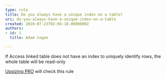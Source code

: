 ```yaml
---
type: rule
title: Do you always have a unique index on a table?
uri: do-you-always-have-a-unique-index-on-a-table
created: 2010-07-23T02:04:18.0000000Z
authors:
- id: 1
  title: Adam Cogan

---
```



If Access linked table does not have an index to uniquely identify rows, the whole table will be read-only

[Upsizing PRO](http&#58;//www.ssw.com.au/ssw/UpsizingPRO) will check this rule

